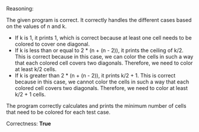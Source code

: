 Reasoning:

The given program is correct. It correctly handles the different cases based on the values of n and k.

- If k is 1, it prints 1, which is correct because at least one cell needs to be colored to cover one diagonal.
- If k is less than or equal to 2 * (n + (n - 2)), it prints the ceiling of k/2. This is correct because in this case, we can color the cells in such a way that each colored cell covers two diagonals. Therefore, we need to color at least k/2 cells.
- If k is greater than 2 * (n + (n - 2)), it prints k/2 + 1. This is correct because in this case, we cannot color the cells in such a way that each colored cell covers two diagonals. Therefore, we need to color at least k/2 + 1 cells.

The program correctly calculates and prints the minimum number of cells that need to be colored for each test case.

Correctness: **True**